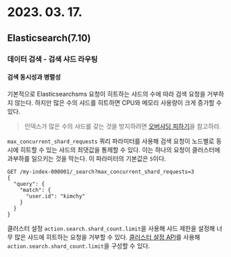 # 2023. 03. 17.

## Elasticsearch(7.10)

### 데이터 검색 - 검색 샤드 라우팅

#### 검색 동시성과 병렬성

 기본적으로 Elasticsearchsms 요청이 히트하는 샤드의 수에 따라 검색 요청을 거부하지 않는다. 하지만 많은 수의 샤드를 히트하면 CPU와 메모리 사용량이 크게 증가할 수 있다.

> 인덱스가 많은 수의 샤드를 갖는 것을 방지하려면 [오버샤딩 피하기][avoid-oversharding]을 참고하라.

`max_concurrent_shard_requests` 쿼리 파라미터를 사용해 검색 요청이 노드별로 동시에 히트할 수 있는 샤드의 최댓값을 통제할 수 있다. 이는 하나의 요청이 클러스터에 과부하를 일으키는 것을 막는다. 이 파라미터의 기본값은 `5`이다.

```http
GET /my-index-000001/_search?max_concurrent_shard_requests=3
{
  "query": {
    "match": {
      "user.id": "kimchy"
    }
  }
}
```

클러스터 설정 `action.search.shard_count.limit`을 사용해 샤드 제한을 설정해 너무 많은 샤드에 히트하는 요청을 거부할 수 있다. [클러스터 설정 API][cluster-settings-api]를 사용해 `action.search.shard_count.limit`을 구성할 수 있다.



[avoid-oversharding]: https://www.elastic.co/guide/en/elasticsearch/reference/7.10/avoid-oversharding.html
[cluster-settings-api]: https://www.elastic.co/guide/en/elasticsearch/reference/7.10/cluster-update-settings.html
